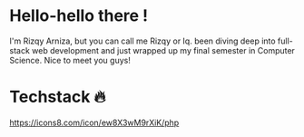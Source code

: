 # Hello-hello there !
I'm Rizqy Arniza, but you can call me Rizqy or Iq. been diving deep into full-stack web development and just wrapped up my final semester in Computer Science. Nice to meet you guys!
# Techstack 🔥
https://icons8.com/icon/ew8X3wM9rXiK/php

